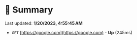 # 📖 Summary
Last updated: **1/20/2023, 4:55:45 AM**

- `GET` [https://google.com](https://google.com) - **Up** (245ms)
